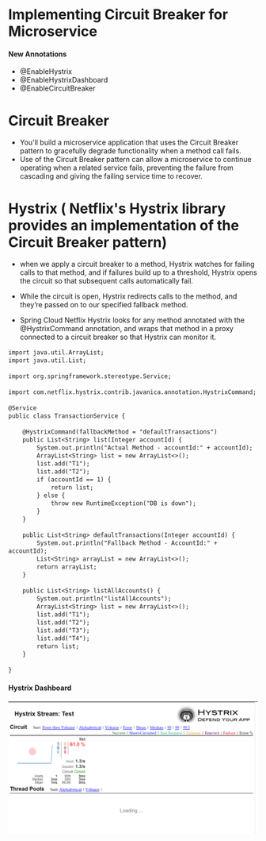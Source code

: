 # Implementing Circuit Breaker for Microservice

#### New Annotations
* @EnableHystrix
* @EnableHystrixDashboard
* @EnableCircuitBreaker


# Circuit Breaker
* You'll build a microservice application that uses the Circuit Breaker pattern to gracefully degrade functionality when a method call fails. 
* Use of the Circuit Breaker pattern can allow a microservice to continue operating when a related service fails, preventing the failure from cascading and giving the failing service time to recover.


# Hystrix ( Netflix's Hystrix library provides an implementation of the Circuit Breaker pattern)
* when we apply a circuit breaker to a method, Hystrix watches for failing calls to that method, and if failures build up to a threshold, Hystrix opens the circuit so that subsequent calls automatically fail. 
* While the circuit is open, Hystrix redirects calls to the method, and they’re passed on to our specified fallback method.


* Spring Cloud Netflix Hystrix looks for any method annotated with the @HystrixCommand annotation, and wraps that method in a proxy connected to a circuit breaker so that Hystrix can monitor it.


```
import java.util.ArrayList;
import java.util.List;

import org.springframework.stereotype.Service;

import com.netflix.hystrix.contrib.javanica.annotation.HystrixCommand;

@Service
public class TransactionService {

	@HystrixCommand(fallbackMethod = "defaultTransactions")
	public List<String> list(Integer accountId) {
		System.out.println("Actual Method - accountId:" + accountId);
		ArrayList<String> list = new ArrayList<>();
		list.add("T1");
		list.add("T2");
		if (accountId == 1) {
			return list;
		} else {
			throw new RuntimeException("DB is down");
		}
	}

	public List<String> defaultTransactions(Integer accountId) {
		System.out.println("Fallback Method - AccountId:" + accountId);
		List<String> arrayList = new ArrayList<>();
		return arrayList;
	}

	public List<String> listAllAccounts() {
		System.out.println("listAllAccounts");
		ArrayList<String> list = new ArrayList<>();
		list.add("T1");
		list.add("T2");
		list.add("T3");
		list.add("T4");
		return list;
	}

}
```

#### Hystrix Dashboard
![](hystrix.png)
